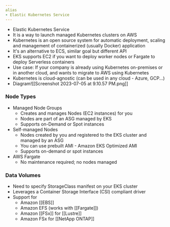 ```yaml
---
alias
- Elastic Kubernetes Service
---
```


- Elastic Kubernetes Service
- It is a way to launch managed Kubernetes clusters on AWS
- Kubernetes is an open source system for automatic deployment, scaling and management of containerized (usually Docker) application
- It's an alternative to ECS, similar goal but different API
- EKS supports EC2 if you want to deploy worker nodes or Fargate to deploy Serverless containers
- Use case: If your company is already using Kubernetes on-premises or in another cloud, and wants to migrate to AWS using Kubernetes
- Kubernetes is cloud-agnostic (can be used in any cloud - Azure, GCP...)
- Diagram![[Screenshot 2023-07-05 at 9.10.57 PM.png]]

### Node Types
- Managed Node Groups
	- Creates and manages Nodes (EC2 instances) for you
	- Nodes are part of an ASG managed by EKS
	- Supports on-Demand or Spot instances
- Self-managed Nodes
	- Nodes created by you and registered to the EKS cluster and managed by an ASG
	- You can use prebuilt AMI - Amazon EKS Optimized AMI
	- Supports on-demand or spot instances
- AWS Fargate
	- No maintenance required; no nodes managed

### Data Volumes
- Need to specify StorageClass manifest on your EKS cluster
- Leverages a Container Storage Interface (CSI) compliant driver
- Support for
	- Amazon [[EBS]]
	- Amazon EFS (works with [[Fargate]])
	- Amazon [[FSx]] for [[Lustre]]
	- Amazon FSx for [[NetApp ONTAP]]
